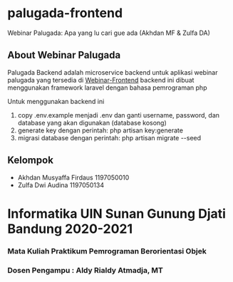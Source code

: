 # palugada-frontend
Webinar Palugada: Apa yang lu cari gue ada (Akhdan MF &amp; Zulfa DA)

## About Webinar Palugada
Palugada Backend adalah microservice backend untuk aplikasi webinar palugada yang tersedia di [Webinar-Frontend](https://github.com/AkhdanFirdaus/palugada-webinar)
backend ini dibuat menggunakan framework laravel dengan bahasa pemrograman php

Untuk menggunakan backend ini
1. copy .env.example menjadi .env dan ganti username, password, dan database yang akan digunakan (database kosong)
2. generate key dengan perintah: php artisan key:generate
3. migrasi database dengan perintah: php artisan migrate --seed

## Kelompok
- Akhdan Musyaffa Firdaus 		1197050010 
- Zulfa Dwi Audina            1197050134

# Informatika UIN Sunan Gunung Djati Bandung 2020-2021
### Mata Kuliah Praktikum Pemrograman Berorientasi Objek
### Dosen Pengampu : Aldy Rialdy Atmadja, MT
